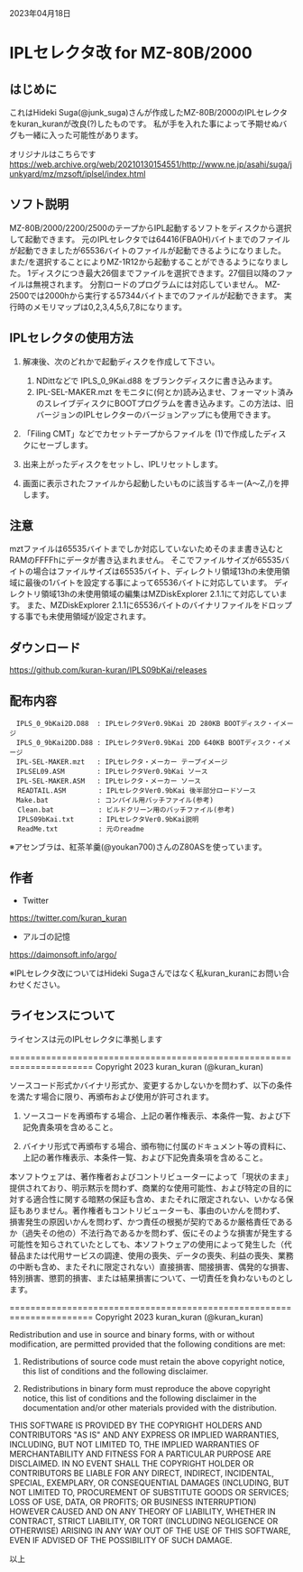 2023年04月18日

# IPLセレクタ改 for MZ-80B/2000

## はじめに
これはHideki Suga(@junk_suga)さんが作成したMZ-80B/2000のIPLセレクタをkuran_kuranが改良(?)したものです。
私が手を入れた事によって予期せぬバグも一緒に入った可能性があります。

オリジナルはこちらです  
https://web.archive.org/web/20210130154551/http://www.ne.jp/asahi/suga/junkyard/mz/mzsoft/iplsel/index.html

## ソフト説明
MZ-80B/2000/2200/2500のテープからIPL起動するソフトをディスクから選択して起動できます。
元のIPLセレクタでは64416(FBA0H)バイトまでのファイルが起動できましたが65536バイトのファイルが起動できるようになりました。
また/を選択することによりMZ-1R12から起動することができるようになりました。
1ディスクにつき最大26個までファイルを選択できます。27個目以降のファイルは無視されます。
分割ロードのプログラムには対応していません。
MZ-2500では2000hから実行する57344バイトまでのファイルが起動できます。
実行時のメモリマップは0,2,3,4,5,6,7,8になります。

## IPLセレクタの使用方法
1. 解凍後、次のどれかで起動ディスクを作成して下さい。
	1. NDittなどで IPLS_0_9Kai.d88 をブランクディスクに書き込みます。
	1. IPL-SEL-MAKER.mzt をモニタに(何とか)読み込ませ、フォーマット済みのスレイブディスクにBOOTプログラムを書き込みます。この方法は、旧バージョンのIPLセレクターのバージョンアップにも使用できます。

1. 「Filing CMT」などでカセットテープからファイルを (1)で作成したディスクにセーブします。

1. 出来上がったディスクをセットし、IPLリセットします。

1. 画面に表示されたファイルから起動したいものに該当するキー(A～Z,/)を押します。

## 注意
mztファイルは65535バイトまでしか対応していないためそのまま書き込むとRAMのFFFFhにデータが書き込まれません。
そこでファイルサイズが65535バイトの場合はファイルサイズは65535バイト、ディレクトリ領域13hの未使用領域に最後の1バイトを設定する事によって65536バイトに対応しています。
ディレクトリ領域13hの未使用領域の編集はMZDiskExplorer 2.1.1にて対応しています。
また、MZDiskExplorer 2.1.1に65536バイトのバイナリファイルをドロップする事でも未使用領域が設定されます。

## ダウンロード

https://github.com/kuran-kuran/IPLS09bKai/releases

## 配布内容
```
　IPLS_0_9bKai2D.D88  : IPLセレクタVer0.9bKai 2D 280KB BOOTディスク・イメージ
　IPLS_0_9bKai2DD.D88 : IPLセレクタVer0.9bKai 2DD 640KB BOOTディスク・イメージ
　IPL-SEL-MAKER.mzt   : IPLセレクタ・メーカー テープイメージ
　IPLSEL09.ASM        : IPLセレクタVer0.9bKai ソース
　IPL-SEL-MAKER.ASM   : IPLセレクタ・メーカー ソース
  READTAIL.ASM        : IPLセレクタVer0.9bKai 後半部分ロードソース
　Make.bat            : コンパイル用バッチファイル(参考)
  Clean.bat           : ビルドクリーン用のバッチファイル(参考)
  IPLS09bKai.txt      : IPLセレクタVer0.9bKai説明
  ReadMe.txt          : 元のreadme
```
※アセンブラは、紅茶羊羹(@youkan700)さんのZ80ASを使っています。

## 作者
- Twitter

https://twitter.com/kuran_kuran

- アルゴの記憶

https://daimonsoft.info/argo/

※IPLセレクタ改についてはHideki Sugaさんではなく私kuran_kuranにお問い合わせください。

## ライセンスについて
ライセンスは元のIPLセレクタに準拠します

======================================================================
Copyright 2023 kuran_kuran (@kuran_kuran)

ソースコード形式かバイナリ形式か、変更するかしないかを問わず、以下の条件を満たす場合に限り、再頒布および使用が許可されます。

1. ソースコードを再頒布する場合、上記の著作権表示、本条件一覧、および下記免責条項を含めること。

2. バイナリ形式で再頒布する場合、頒布物に付属のドキュメント等の資料に、上記の著作権表示、本条件一覧、および下記免責条項を含めること。

本ソフトウェアは、著作権者およびコントリビューターによって「現状のまま」提供されており、明示黙示を問わず、商業的な使用可能性、および特定の目的に対する適合性に関する暗黙の保証も含め、またそれに限定されない、いかなる保証もありません。著作権者もコントリビューターも、事由のいかんを問わず、 損害発生の原因いかんを問わず、かつ責任の根拠が契約であるか厳格責任であるか（過失その他の）不法行為であるかを問わず、仮にそのような損害が発生する可能性を知らされていたとしても、本ソフトウェアの使用によって発生した（代替品または代用サービスの調達、使用の喪失、データの喪失、利益の喪失、業務の中断も含め、またそれに限定されない）直接損害、間接損害、偶発的な損害、特別損害、懲罰的損害、または結果損害について、一切責任を負わないものとします。


======================================================================
Copyright 2023 kuran_kuran (@kuran_kuran)


Redistribution and use in source and binary forms, with or without modification, are permitted provided that the following conditions are met:

1. Redistributions of source code must retain the above copyright notice, this list of conditions and the following disclaimer.

2. Redistributions in binary form must reproduce the above copyright notice, this list of conditions and the following disclaimer in the documentation and/or other materials provided with the distribution.

THIS SOFTWARE IS PROVIDED BY THE COPYRIGHT HOLDERS AND CONTRIBUTORS "AS IS" AND ANY EXPRESS OR IMPLIED WARRANTIES, INCLUDING, BUT NOT LIMITED TO, THE IMPLIED WARRANTIES OF MERCHANTABILITY AND FITNESS FOR A PARTICULAR PURPOSE ARE DISCLAIMED. IN NO EVENT SHALL THE COPYRIGHT HOLDER OR CONTRIBUTORS BE LIABLE FOR ANY DIRECT, INDIRECT, INCIDENTAL, SPECIAL, EXEMPLARY, OR CONSEQUENTIAL DAMAGES (INCLUDING, BUT NOT LIMITED TO, PROCUREMENT OF SUBSTITUTE GOODS OR SERVICES; LOSS OF USE, DATA, OR PROFITS; OR BUSINESS INTERRUPTION) HOWEVER CAUSED AND ON ANY THEORY OF LIABILITY, WHETHER IN CONTRACT, STRICT LIABILITY, OR TORT (INCLUDING NEGLIGENCE OR OTHERWISE) ARISING IN ANY WAY OUT OF THE USE OF THIS SOFTWARE, EVEN IF ADVISED OF THE POSSIBILITY OF SUCH DAMAGE.


以上
